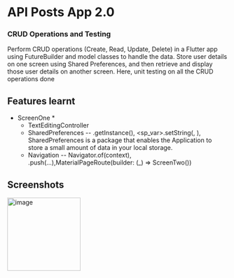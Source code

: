 # API Posts App 2.0 
### CRUD Operations and Testing

Perform CRUD operations (Create, Read, Update, Delete) in a Flutter app  using
FutureBuilder and model classes to handle the data.  Store user details on one screen 
using Shared Preferences, and then  retrieve and display those user details on 
another screen.
Here, unit testing on all the CRUD operations done

## Features learnt
* ScreenOne *
  -  TextEditingController
  -  SharedPreferences -- .getInstance(), <sp_var>.setString(<identifier>, <value>),
  SharedPreferences is a package that enables the Application to store a small amount of data in your local storage.
  - Navigation -- Navigator.of(context), .push(...),MaterialPageRoute(builder: (_) => ScreenTwo())


## Screenshots
<img width="167" alt="image" src="https://github.com/user-attachments/assets/b82a8663-51aa-4c72-8cbf-cdb05115061f" />
